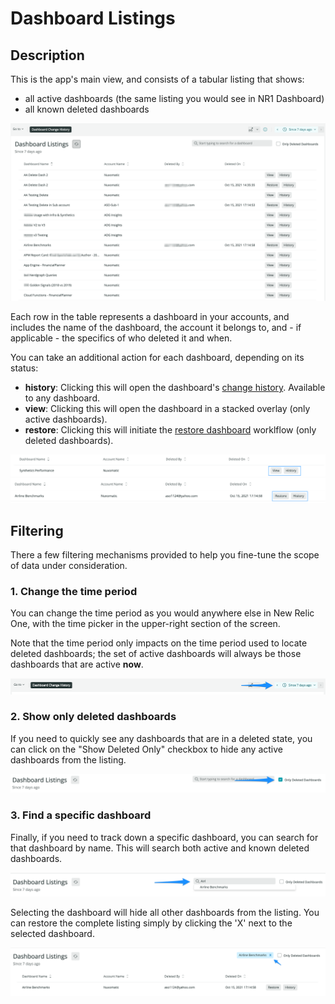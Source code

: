 # Dashboard Listings

## Description

This is the app's main view, and consists of a tabular listing that shows:

- all active dashboards (the same listing you would see in NR1 Dashboard)
- all known deleted dashboards

![Dashboard Listings Screenshot](../screenshots/screenshot_01.png)

Each row in the table represents a dashboard in your accounts, and includes the name of the dashboard, the account it belongs to, and - if applicable - the specifics of who deleted it and when.

You can take an additional action for each dashboard, depending on its status:

- **history**: Clicking this will open the dashboard's [change history](change-history.md). Available to any dashboard.
- **view**: Clicking this will open the dashboard in a stacked overlay (only active dashboards).
- **restore**: Clicking this will initiate the [restore dashboard](restore-dashboard.md) worklflow (only deleted dashboards).

![Active Dashboard Screenshot](../screenshots/screenshot_02_dl_active.png)
![Deleted Dashboard Screenshot](../screenshots/screenshot_03_dl_deleted.png)

## Filtering

There a few filtering mechanisms provided to help you fine-tune the scope of data under consideration.

### 1. Change the time period

You can change the time period as you would anywhere else in New Relic One, with the time picker in the upper-right section of the screen.

Note that the time period only impacts on the time period used to locate deleted dashboards; the set of active dashboards will always be those dashboards that are active **now**.

![Time Picker Screenshot](../screenshots/screenshot_04_dl_timepicker.png)

### 2. Show only deleted dashboards

If you need to quickly see any dashboards that are in a deleted state, you can click on the "Show Deleted Only" checkbox to hide any active dashboards from the listing.

![Show Deleted Screenshot](../screenshots/screenshot_05_dl_deleted_only.png)

### 3. Find a specific dashboard

Finally, if you need to track down a specific dashboard, you can search for that dashboard by name. This will search both active and known deleted dashboards.

![Find Dashboard Screenshot](../screenshots/screenshot_06_dl_search.png)

Selecting the dashboard will hide all other dashboards from the listing. You can restore the complete listing simply by clicking the 'X' next to the selected dashboard.

![Find Dashboard Results Screenshot](../screenshots/screenshot_07_dl_search_02.png)
